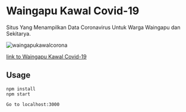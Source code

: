# Waingapu Kawal Covid-19 
Situs Yang Menampilkan Data Coronavirus Untuk Warga Waingapu dan Sekitarya.

![waingapukawalcorona](https://user-images.githubusercontent.com/50445892/81061748-164a6380-8eff-11ea-994b-73cdf87cf762.png)

[link to Waingapu Kawal Covid-19](https://waingapukawalcorona.netlify.com/)

## Usage
```
npm install
npm start

Go to localhost:3000
```

